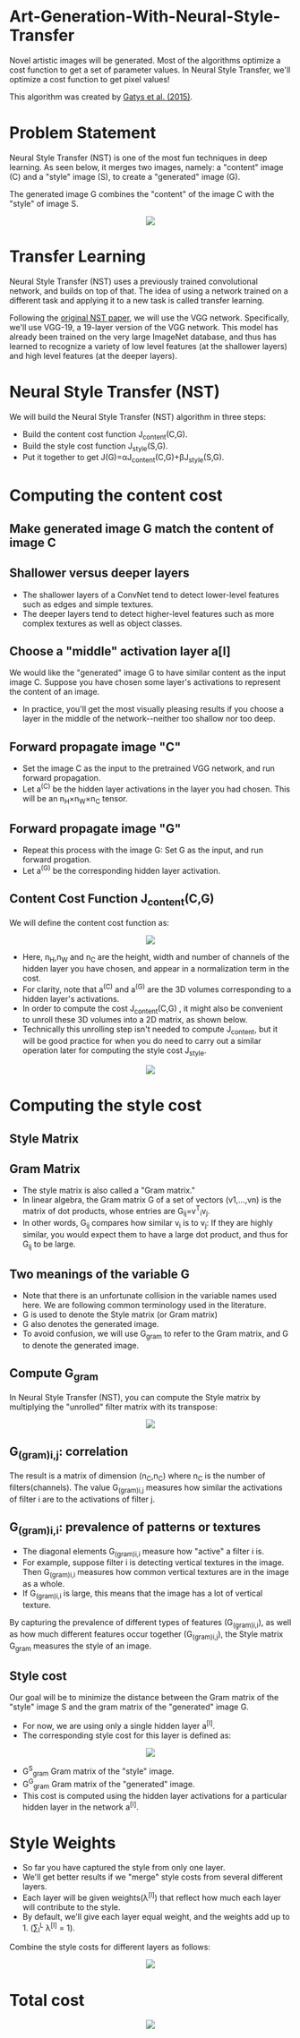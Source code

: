 # Art-Generation-With-Neural-Style-Transfer
Novel artistic images will be generated. Most of the algorithms optimize a cost function to get a set of parameter values. In Neural Style Transfer, we'll optimize a cost function to get pixel values!

This algorithm was created by [Gatys et al. (2015)](https://arxiv.org/abs/1508.06576).
# Problem Statement
Neural Style Transfer (NST) is one of the most fun techniques in deep learning. As seen below, it merges two images, namely: a "content" image (C) and a "style" image (S), to create a "generated" image (G).


The generated image G combines the "content" of the image C with the "style" of image S.


<p align = 'center'>
  <img src = '/images/louvre_generated.png'>
</p>

# Transfer Learning
Neural Style Transfer (NST) uses a previously trained convolutional network, and builds on top of that. The idea of using a network trained on a different task and applying it to a new task is called transfer learning.


Following the [original NST paper](https://arxiv.org/abs/1508.06576), we will use the VGG network. Specifically, we'll use VGG-19, a 19-layer version of the VGG network. This model has already been trained on the very large ImageNet database, and thus has learned to recognize a variety of low level features (at the shallower layers) and high level features (at the deeper layers).

# Neural Style Transfer (NST)
We will build the Neural Style Transfer (NST) algorithm in three steps:
- Build the content cost function  J<sub>content</sub>(C,G).
- Build the style cost function  J<sub>style</sub>(S,G).
- Put it together to get  J(G)=αJ<sub>content</sub>(C,G)+βJ<sub>style</sub>(S,G).

# Computing the content cost

##  Make generated image G match the content of image C
## Shallower versus deeper layers
- The shallower layers of a ConvNet tend to detect lower-level features such as edges and simple textures.
- The deeper layers tend to detect higher-level features such as more complex textures as well as object classes.

## Choose a "middle" activation layer  a[l] 
We would like the "generated" image G to have similar content as the input image C. Suppose you have chosen some layer's activations to represent the content of an image.

- In practice, you'll get the most visually pleasing results if you choose a layer in the middle of the network--neither too shallow nor too deep.

## Forward propagate image "C"
- Set the image C as the input to the pretrained VGG network, and run forward propagation.
- Let  a<sup>(C)</sup>  be the hidden layer activations in the layer you had chosen. This will be an  n<sub>H</sub>×n<sub>W</sub>×n<sub>C</sub>  tensor.

## Forward propagate image "G"
- Repeat this process with the image G: Set G as the input, and run forward progation.
- Let  a<sup>(G)</sup>  be the corresponding hidden layer activation.

## Content Cost Function  J<sub>content</sub>(C,G)
We will define the content cost function as:

<p align = 'center'>
  <img src = 'Screenshot (128).png'>
</p>

- Here,  n<sub>H</sub>,n<sub>W</sub> and n<sub>C</sub> are the height, width and number of channels of the hidden layer you have chosen, and appear in a normalization term in the cost.
- For clarity, note that a<sup>(C)</sup> and a<sup>(G)</sup> are the 3D volumes corresponding to a hidden layer's activations.
- In order to compute the cost  J<sub>content</sub>(C,G) , it might also be convenient to unroll these 3D volumes into a 2D matrix, as shown below.
- Technically this unrolling step isn't needed to compute J<sub>content</sub>, but it will be good practice for when you do need to carry out a similar operation later for computing the style cost J<sub>style</sub>.
<p align = 'center'>
  <img src = '/images/NST_LOSS.png'>
</p>

# Computing the style cost

## Style Matrix

## Gram Matrix
- The style matrix is also called a "Gram matrix."
- In linear algebra, the Gram matrix G of a set of vectors  (v1,…,vn)  is the matrix of dot products, whose entries are  G<sub>ij</sub>=v<sup>T</sup><sub>i</sub>v<sub>j</sub>.
- In other words, G<sub>ij</sub> compares how similar v<sub>i</sub> is to v<sub>j</sub>: If they are highly similar, you would expect them to have a large dot product, and thus for G<sub>ij</sub> to be large.
## Two meanings of the variable  G
- Note that there is an unfortunate collision in the variable names used here. We are following common terminology used in the literature.
- G  is used to denote the Style matrix (or Gram matrix)
- G  also denotes the generated image.
- To avoid confusion, we will use  G<sub>gram</sub> to refer to the Gram matrix, and  G to denote the generated image.
## Compute  G<sub>gram</sub>
In Neural Style Transfer (NST), you can compute the Style matrix by multiplying the "unrolled" filter matrix with its transpose:
<p align = 'center'>
  <img src = '/images/NST_GM.png'>
</p>

## G<sub>(gram)i,j</sub>: correlation
The result is a matrix of dimension  (n<sub>C</sub>,n<sub>C</sub>)  where  n<sub>C</sub>  is the number of filters(channels). The value  G<sub>(gram)i,j</sub>  measures how similar the activations of filter i are to the activations of filter j.
## G<sub>(gram)i,i</sub>: prevalence of patterns or textures
- The diagonal elements G<sub>(gram)i,i</sub> measure how "active" a filter i is.
- For example, suppose filter  i  is detecting vertical textures in the image. Then G<sub>(gram)i,i</sub> measures how common vertical textures are in the image as a whole.
- If G<sub>(gram)i,i</sub> is large, this means that the image has a lot of vertical texture.

By capturing the prevalence of different types of features (G<sub>(gram)i,i</sub>), as well as how much different features occur together (G<sub>(gram)i,j</sub>), the Style matrix  G<sub>gram</sub>  measures the style of an image.

## Style cost
Our goal will be to minimize the distance between the Gram matrix of the "style" image S and the gram matrix of the "generated" image G.
- For now, we are using only a single hidden layer a<sup>[l]</sup>.
- The corresponding style cost for this layer is defined as:
<p align = 'center'>
  <img src = 'Screenshot (130).png'>
</p>

- G<sup>S</sup><sub>gram</sub> Gram matrix of the "style" image.
- G<sup>G</sup><sub>gram</sub> Gram matrix of the "generated" image.
- This cost is computed using the hidden layer activations for a particular hidden layer in the network  a<sup>[l]</sup>.

# Style Weights
- So far you have captured the style from only one layer.
- We'll get better results if we "merge" style costs from several different layers.
- Each layer will be given weights(λ<sup>[l]</sup>) that reflect how much each layer will contribute to the style.
- By default, we'll give each layer equal weight, and the weights add up to 1. (∑<sub>l</sub><sup>L</sup> λ<sup>[l]</sup> = 1).

Combine the style costs for different layers as follows:
<p align = 'center'>
  <img src = 'Screenshot (131).png'>
</p>

# Total cost
<p align = 'center'>
  <img src = 'Screenshot (132).png'>
</p>
